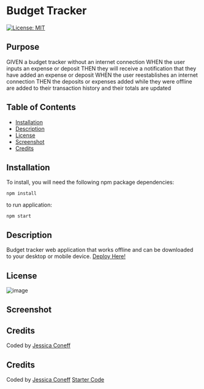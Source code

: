 # Budget Tracker
[![License: MIT](https://img.shields.io/badge/License-ISC-yellow.svg)](https://opensource.org/licenses/ISC)

## Purpose
GIVEN a budget tracker without an internet connection
WHEN the user inputs an expense or deposit
THEN they will receive a notification that they have added an expense or deposit
WHEN the user reestablishes an internet connection
THEN the deposits or expenses added while they were offline are added to their transaction history and their totals are updated

## Table of Contents
* [Installation](#Installation)
* [Description](#Description)
* [License](#License)
* [Screenshot](#Screenshot)
* [Credits](#Credits)

## Installation
To install, you will need the following npm package dependencies: 
```
npm install
```
to run application:

```npm start``` 

## Description
Budget tracker web application that works offline and can be downloaded to your desktop or mobile device.
[Deploy Here!](https://stormy-basin-21110.herokuapp.com/)


## License
![image](https://user-images.githubusercontent.com/65797801/111203173-0aa5df80-859b-11eb-8471-d78d5311e0ce.png)

## Screenshot


## Credits
Coded by [Jessica Coneff](https://github.com/jconeff)


## Credits
Coded by [Jessica Coneff](https://github.com/jconeff)  [Starter Code](https://github.com/coding-boot-camp/symmetrical-bassoon)

